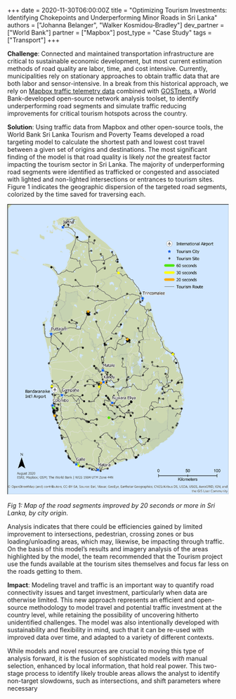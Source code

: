 +++
date = 2020-11-30T06:00:00Z
title = "Optimizing Tourism Investments: Identifying Chokepoints and Underperforming Minor Roads in Sri Lanka"
authors = ["Johanna Belanger", "Walker Kosmidou-Bradley"]
dev_partner = ["World Bank"]
partner = ["Mapbox"]
post_type = "Case Study"
tags = ["Transport"]
+++

**Challenge**: Connected and maintained transportation infrastructure are critical to sustainable economic development, but most current estimation methods of road quality are labor, time, and cost intensive. Currently, municipalities rely on stationary approaches to obtain traffic data that are both labor and sensor-intensive. In a break from this historical approach, we rely on [Mapbox traffic telemetry data](https://www.mapbox.com/traffic-data) combined with [GOSTnets](https://github.com/worldbank/GOSTnets), a World Bank-developed open-source network analysis toolset, to identify underperforming road segments and simulate traffic reducing improvements for critical tourism hotspots across the country.

**Solution**: Using traffic data from Mapbox and other open-source tools, the World Bank Sri Lanka Tourism and Poverty Teams developed a road targeting model to calculate the shortest path and lowest cost travel between a given set of origins and destinations. The most significant finding of the model is that road quality is likely _not_ the greatest factor impacting the tourism sector in Sri Lanka. The majority of underperforming road segments were identified as trafficked or congested and associated with lighted and non-lighted intersections or entrances to tourism sites. Figure 1 indicates the geographic dispersion of the targeted road segments, colorized by the time saved for traversing each.

![](/sri-lanka.png)

_Fig 1: Map of the road segments improved by 20 seconds or more in Sri Lanka, by city origin._

Analysis indicates that there could be efficiencies gained by limited improvement to intersections, pedestrian, crossing zones or bus loading/unloading areas, which may, likewise, be impacting through traffic. On the basis of this model’s results and imagery analysis of the areas highlighted by the model, the team recommended that the Tourism project use the funds available at the tourism sites themselves and focus far less on the roads getting to them.

**Impact**: Modeling travel and traffic is an important way to quantify road connectivity issues and target investment, particularly when data are otherwise limited. This new approach represents an efficient and open-source methodology to model travel and potential traffic investment at the country level, while retaining the possibility of uncovering hitherto unidentified challenges. The model was also intentionally developed with sustainability and flexibility in mind, such that it can be re-used with improved data over time, and adapted to a variety of different contexts.

While models and novel resources are crucial to moving this type of analysis forward, it is the fusion of sophisticated models _with_ manual selection, enhanced by local information, that hold real power. This two-stage process to identify likely trouble areas allows the analyst to identify non-target slowdowns, such as intersections, and shift parameters where necessary
